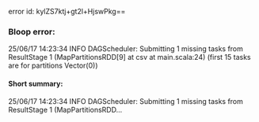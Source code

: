error id: kylZS7ktj+gt2l+HjswPkg==
### Bloop error:

25/06/17 14:23:34 INFO DAGScheduler: Submitting 1 missing tasks from ResultStage 1 (MapPartitionsRDD[9] at csv at main.scala:24) (first 15 tasks are for partitions Vector(0))
#### Short summary: 

25/06/17 14:23:34 INFO DAGScheduler: Submitting 1 missing tasks from ResultStage 1 (MapPartitionsRDD...